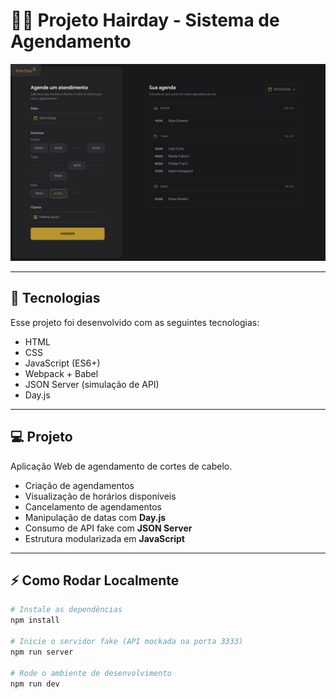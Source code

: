 # 💇‍♀️ Projeto Hairday - Sistema de Agendamento

![Capa do projeto](./src/assets/header-hairday.jpg)

---

## 🚀 Tecnologias

Esse projeto foi desenvolvido com as seguintes tecnologias:

- HTML  
- CSS  
- JavaScript (ES6+)  
- Webpack + Babel  
- JSON Server (simulação de API)  
- Day.js  

---

## 💻 Projeto

Aplicação Web de agendamento de cortes de cabelo.  

- Criação de agendamentos  
- Visualização de horários disponíveis  
- Cancelamento de agendamentos  
- Manipulação de datas com **Day.js**  
- Consumo de API fake com **JSON Server**  
- Estrutura modularizada em **JavaScript**  

---

## ⚡ Como Rodar Localmente

```bash
# Instale as dependências
npm install

# Inicie o servidor fake (API mockada na porta 3333)
npm run server

# Rode o ambiente de desenvolvimento
npm run dev